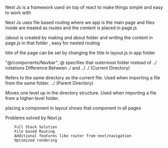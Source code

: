 Next Js is a framework used on top of react to make things simple and easy to work with 

Next Js uses file based routing where we app is the main page and files inside are treated as routes and the content is placed in page.js

/about is created by making and about folder and writing the content in page.js in that folder , easy for nested routing 

title of the page can be set by changing the title in layout.js in app folder 


 "@/components/Navbar";
 @ specifies that outermost folder instead of ../ notations 
 Difference Between ./ and ../
./ (Current Directory)

Refers to the same directory as the current file.
Used when importing a file from the same folder.
../ (Parent Directory)

Moves one level up in the directory structure.
Used when importing a file from a higher-level folder.



placing a component in layout shows that component in all pages 


Problems solved by Next.js
     
        Full Stack Solution
        File based Routing
        Additional features like router from next/navigation
        Optimized rendering
